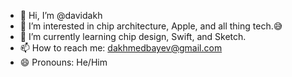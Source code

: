 - 👋 Hi, I’m @davidakh
- 👀 I’m interested in chip architecture, Apple, and all thing tech.😅
- 🌱 I’m currently learning chip design, Swift, and Sketch.
- 📫 How to reach me: dakhmedbayev@gmail.com
- 😄 Pronouns: He/Him

<!---
davidakh/davidakh is a ✨ special ✨ repository because its `README.md` (this file) appears on your GitHub profile.
You can click the Preview link to take a look at your changes.
--->

